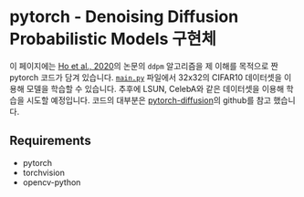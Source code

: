 # pytorch - Denoising Diffusion Probabilistic Models 구현체

이 페이지에는 [Ho et al., 2020](https://arxiv.org/abs/2006.11239)의 논문의 `ddpm` 알고리즘을 제 이해를 목적으로 짠 pytorch 코드가 담겨 있습니다. [`main.py`](./main.py) 파일에서 32x32의 CIFAR10 데이터셋을 이용해 모델을 학습할 수 있습니다. 추후에 LSUN, CelebA와 같은 데이터셋을 이용해 학습을 시도할 예정입니다.
코드의 대부분은 [pytorch-diffusion](https://github.com/awjuliani/pytorch-diffusion)의 github를 참고 했습니다. 

## Requirements
* pytorch
* torchvision
* opencv-python

